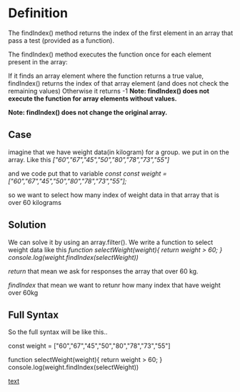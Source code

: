 # Definition
The findIndex() method returns the index of the first element in an array that pass a test (provided as a function).

The findIndex() method executes the function once for each element present in the array:

If it finds an array element where the function returns a true value, findIndex() returns the index of that array element (and does not check the remaining values)
Otherwise it returns -1
**Note: findIndex() does not execute the function for array elements without values.**

**Note: findIndex() does not change the original array.**

## Case
imagine that we have weight data(in kilogram) for a group. we put in on the array. Like this
*["60","67","45","50","80","78","73","55"]*

and we code put that to variable *const*
*const weight = ["60","67","45","50","80","78","73","55"];*

so we want to select how many index of weight data in that array that is over 60 kilograms

## Solution
We can solve it by using an array.filter(). We write a function to select weight data like this
*function selectWeight(weight){
    return weight > 60;
}
console.log(weight.findIndex(selectWeight))*

*return* that mean we ask for responses the array that over 60 kg.

*findIndex* that mean we want to retunr how many index that have weight over 60kg

## Full Syntax
So the full syntax will be like this..

const weight = ["60","67","45","50","80","78","73","55"]

function selectWeight(weight){
    return weight > 60;
}
console.log(weight.findIndex(selectWeight))

[text](https://www.w3schools.com/jsref/jsref_findindex.asp)
